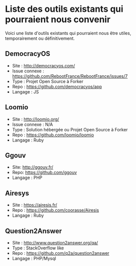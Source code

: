 Liste des outils existants qui pourraient nous convenir
=======================================================

Voici une liste d'outils existants qui pourraient nous être utiles, temporairement ou définitivement.

DemocracyOS
-----------

* Site : http://democracyos.com/
* Issue connexe : https://github.com/RebootFrance/RebootFrance/issues/7
* Type : Projet Open Source à Forker
* Repo : https://github.com/democracyos/app
* Langage : JS

Loomio
------

* Site : http://loomio.org/
* Issue connexe : N/A
* Type : Solution hébergée ou Projet Open Source à Forker
* Repo : https://github.com/loomio/loomio
* Langage : Ruby

Ggouv
---------

* Site: http://ggouv.fr/
* Repo: https://github.com/ggouv
* Langage : PHP

Airesys
---------
* Site : https://airesis.fr/
* Repo : https://github.com/coorasse/Airesis
* Langage : Ruby

Question2Answer
---------
* Site : http://www.question2answer.org/qa/
* Type : StackOverflow like
* Repo : https://github.com/q2a/question2answer
* Langage : PHP/Mysql
